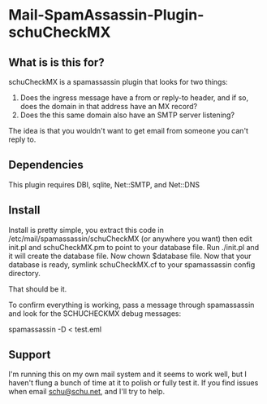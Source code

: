 # Mail-SpamAssassin-Plugin-schuCheckMX

## What is is this for?

schuCheckMX is a spamassassin plugin that looks for two things:

1.  Does the ingress message have a from or reply-to header, and if so, does the domain in that address have an MX record?
2.  Does the this same domain also have an SMTP server listening?

The idea is that you wouldn't want to get email from someone you can't reply to.

## Dependencies

This plugin requires DBI, sqlite, Net::SMTP, and Net::DNS

## Install

Install is pretty simple, you extract this code in /etc/mail/spamassassin/schuCheckMX (or anywhere you want) then edit init.pl and schuCheckMX.pm to point to your database file.  Run ./init.pl and it will create the database file.  Now chown <spamassassin user> $database file.   Now that your database is ready, symlink schuCheckMX.cf to your spamassassin config directory.

That should be it.

To confirm everything is working, pass a message through spamassassin and look for the SCHUCHECKMX debug messages:

spamassassin -D < test.eml 

## Support

I'm running this on my own mail system and it seems to work well, but I haven't flung a bunch of time at it to polish or fully test it.  If you find issues when email schu@schu.net, and I'll try to help.


